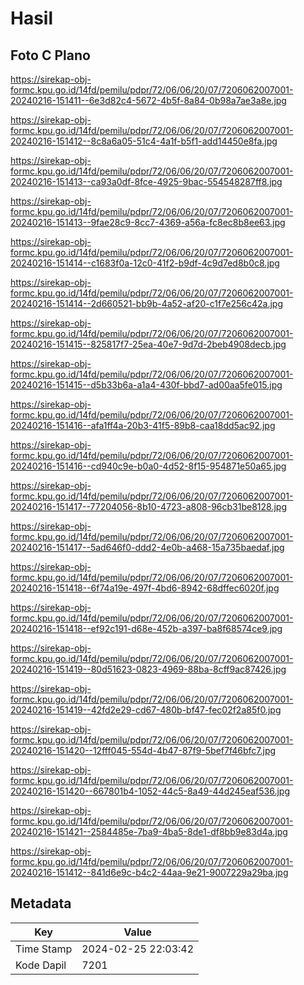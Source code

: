 # Hasil

## Foto C Plano

https://sirekap-obj-formc.kpu.go.id/14fd/pemilu/pdpr/72/06/06/20/07/7206062007001-20240216-151411--6e3d82c4-5672-4b5f-8a84-0b98a7ae3a8e.jpg

https://sirekap-obj-formc.kpu.go.id/14fd/pemilu/pdpr/72/06/06/20/07/7206062007001-20240216-151412--8c8a6a05-51c4-4a1f-b5f1-add14450e8fa.jpg

https://sirekap-obj-formc.kpu.go.id/14fd/pemilu/pdpr/72/06/06/20/07/7206062007001-20240216-151413--ca93a0df-8fce-4925-9bac-554548287ff8.jpg

https://sirekap-obj-formc.kpu.go.id/14fd/pemilu/pdpr/72/06/06/20/07/7206062007001-20240216-151413--9fae28c9-8cc7-4369-a56a-fc8ec8b8ee63.jpg

https://sirekap-obj-formc.kpu.go.id/14fd/pemilu/pdpr/72/06/06/20/07/7206062007001-20240216-151414--c1683f0a-12c0-41f2-b9df-4c9d7ed8b0c8.jpg

https://sirekap-obj-formc.kpu.go.id/14fd/pemilu/pdpr/72/06/06/20/07/7206062007001-20240216-151414--2d660521-bb9b-4a52-af20-c1f7e256c42a.jpg

https://sirekap-obj-formc.kpu.go.id/14fd/pemilu/pdpr/72/06/06/20/07/7206062007001-20240216-151415--825817f7-25ea-40e7-9d7d-2beb4908decb.jpg

https://sirekap-obj-formc.kpu.go.id/14fd/pemilu/pdpr/72/06/06/20/07/7206062007001-20240216-151415--d5b33b6a-a1a4-430f-bbd7-ad00aa5fe015.jpg

https://sirekap-obj-formc.kpu.go.id/14fd/pemilu/pdpr/72/06/06/20/07/7206062007001-20240216-151416--afa1ff4a-20b3-41f5-89b8-caa18dd5ac92.jpg

https://sirekap-obj-formc.kpu.go.id/14fd/pemilu/pdpr/72/06/06/20/07/7206062007001-20240216-151416--cd940c9e-b0a0-4d52-8f15-954871e50a65.jpg

https://sirekap-obj-formc.kpu.go.id/14fd/pemilu/pdpr/72/06/06/20/07/7206062007001-20240216-151417--77204056-8b10-4723-a808-96cb31be8128.jpg

https://sirekap-obj-formc.kpu.go.id/14fd/pemilu/pdpr/72/06/06/20/07/7206062007001-20240216-151417--5ad646f0-ddd2-4e0b-a468-15a735baedaf.jpg

https://sirekap-obj-formc.kpu.go.id/14fd/pemilu/pdpr/72/06/06/20/07/7206062007001-20240216-151418--6f74a19e-497f-4bd6-8942-68dffec6020f.jpg

https://sirekap-obj-formc.kpu.go.id/14fd/pemilu/pdpr/72/06/06/20/07/7206062007001-20240216-151418--ef92c191-d68e-452b-a397-ba8f68574ce9.jpg

https://sirekap-obj-formc.kpu.go.id/14fd/pemilu/pdpr/72/06/06/20/07/7206062007001-20240216-151419--80d51623-0823-4969-88ba-8cff9ac87426.jpg

https://sirekap-obj-formc.kpu.go.id/14fd/pemilu/pdpr/72/06/06/20/07/7206062007001-20240216-151419--42fd2e29-cd67-480b-bf47-fec02f2a85f0.jpg

https://sirekap-obj-formc.kpu.go.id/14fd/pemilu/pdpr/72/06/06/20/07/7206062007001-20240216-151420--12fff045-554d-4b47-87f9-5bef7f46bfc7.jpg

https://sirekap-obj-formc.kpu.go.id/14fd/pemilu/pdpr/72/06/06/20/07/7206062007001-20240216-151420--667801b4-1052-44c5-8a49-44d245eaf536.jpg

https://sirekap-obj-formc.kpu.go.id/14fd/pemilu/pdpr/72/06/06/20/07/7206062007001-20240216-151421--2584485e-7ba9-4ba5-8de1-df8bb9e83d4a.jpg

https://sirekap-obj-formc.kpu.go.id/14fd/pemilu/pdpr/72/06/06/20/07/7206062007001-20240216-151412--841d6e9c-b4c2-44aa-9e21-9007229a29ba.jpg


## Metadata

| Key        | Value               |
| ---------- | ------------------- |
| Time Stamp | 2024-02-25 22:03:42 |
| Kode Dapil | 7201                |



